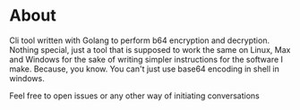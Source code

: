 # About

Cli tool written with Golang to perform b64 encryption and decryption. Nothing special, just a tool that is supposed to work the same on Linux, Max and Windows for the sake of writing simpler instructions for the software I make. Because, you know. You can't just use base64 encoding in shell in windows.

Feel free to open issues or any other way of initiating conversations
